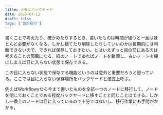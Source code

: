 ```yaml
---
title: メモとバックヤード
date: 2023-04-12
draft: false
tags: ['設計夜行']
---
```


書くことで考えたり、確かめたりするとき、書いたものは時間が経つと一旦はほとんど必要がなくなる。しかし捨てたり削除したりしていいのかは長期的には判断できないので、できれば保存しておきたい。とはいえずっと目の前にあるのは考えることの邪魔になる。紙のノートであればノートを新調し、古いノートを棚にしまえば目に入らない状態で保存できる。

この目に入らない状態で保存する機能というのは意外と重要だろうと思っている。ここでは目に入らない保存場所をバックヤードと便宜上呼ぶ。

例えばWorkflowyなら今まで書いたものを全部一つのノードに移行して、ノードを閉じておくことである程度バックヤードに移すことと同じことはできる。しかし一番上のノードは目に入っているので十分ではないし、移行作業にも手間がかかる。